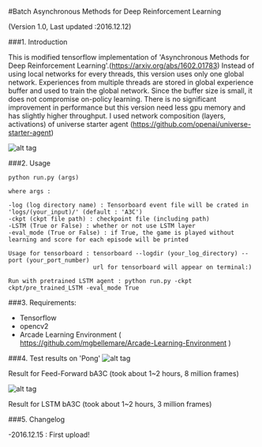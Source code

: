 #Batch Asynchronous Methods for Deep Reinforcement Learning

(Version 1.0, Last updated :2016.12.12)

###1. Introduction

This is modified  tensorflow implementation of 'Asynchronous Methods for Deep Reinforcement Learning'.(https://arxiv.org/abs/1602.01783)
Instead of using local networks for every threads, this version uses only one global network. Experiences from multiple threads are stored in global experience buffer and used to train the global network. Since the buffer size is small, it does not compromise on-policy learning. There is no significant improvement in performance but this version need less gpu memory and has slightly higher throughput. I used network composition (layers, activations) of universe starter agent (https://github.com/openai/universe-starter-agent)

![alt tag](https://github.com/gliese581gg/batch-A3C_tensorflow/blob/master/screenshots/bA3C.PNG)





###2. Usage

    python run.py (args)

    where args :

    -log (log directory name) : Tensorboard event file will be crated in 'logs/(your_input)/' (default : 'A3C')
    -ckpt (ckpt file path) : checkpoint file (including path)
    -LSTM (True or False) : whether or not use LSTM layer
    -eval_mode (True or False) : if True, the game is played without learning and score for each episode will be printed
    
    Usage for tensorboard : tensorboard --logdir (your_log_directory) --port (your_port_number)
                            url for tensorboard will appear on terminal:)
                           
    Run with pretrained LSTM agent : python run.py -ckpt ckpt/pre_trained_LSTM -eval_mode True


###3. Requirements:

- Tensorflow
- opencv2
- Arcade Learning Environment ( https://github.com/mgbellemare/Arcade-Learning-Environment )

###4. Test results on 'Pong'
![alt tag](https://github.com/gliese581gg/batch-A3C_tensorflow/blob/master/screenshots/batch-A3CFF.PNG)

Result for Feed-Forward bA3C (took about 1~2 hours, 8 million frames)


![alt tag](https://github.com/gliese581gg/batch-A3C_tensorflow/blob/master/screenshots/batch-A3CLSTM.PNG)

Result for LSTM bA3C (took about 1~2 hours, 3 million frames)


###5. Changelog

-2016.12.15 : First upload!
